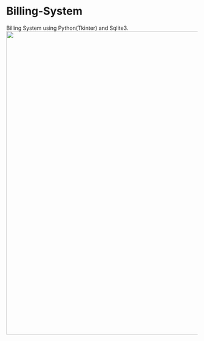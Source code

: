 # Billing-System
Billing System using Python(Tkinter) and Sqlite3.
<img src="Screenshot.png" width="800" float="left"/>
